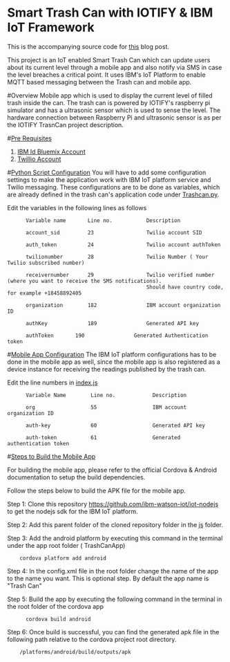# Smart Trash Can with IOTIFY & IBM IoT Framework

This is the accompanying source code for [this](https://blog.iotify.io/monitor-your-trash-can-with-iotify-ibm-iot-framework/) blog post.

This project is an IoT enabled Smart Trash Can which can update users about its current level through a mobile app and also notify via SMS in case the level breaches a critical point. It uses IBM's IoT Platform to enable MQTT based messaging between the Trash can and mobile app. 

#Overview
Mobile app which is used to display the current level of filled trash inside the can. The trash can is powered by IOTIFY's raspberry pi simulator and has a ultrasonic sensor which is used to sense the level.  The hardware connection between Raspberry Pi and ultrasonic sensor is as per the IOTIFY TrasnCan project description.


#[Pre Requisites](#pre-requisites)

1. [IBM Id Bluemix Account](https://console.ng.bluemix.net/registration/) 
2. [Twillio Account](https://www.twilio.com/try-twilio)


#[Python Script Configuration](#python-script-config)
You will have to add some configuration settings to make the application work with IBM IoT platform service and Twilio messaging.
These configurations are to be done as variables, which are already defined in the trash can's application code under [Trashcan.py](https://github.com/iotify/smarttrash/blob/master/Trashcan.py).

Edit the variables in the following lines as follows 

          Variable name       Line no.           Description

          account_sid         23                 Twilio account SID

          auth_token          24                 Twilio account authToken
          
          twilionumber        28                 Twilio Number ( Your Twilio subscribed number)
          
          receivernumber      29                 Twilio verified number (where you want to receive the SMS notifications). 
                                                 Should have country code, for example +18458892405

          organization        182                IBM account organization ID

          authKey             189                Generated API key

          authToken	      190                Generated Authentication token

#[Mobile App Configuration](#mobile-app-config)
The IBM IoT platform configurations has to be done in the mobile app as well, since the mobile app is also registered as a device instance for receiving the readings published by the trash can.

Edit the line numbers in [index.js](https://github.com/iotify/smarttrash/blob/master/TrashCanApp/www/js/index.js)

          Variable Name        Line no.            Description

          org                  55                  IBM account organization ID

          auth-key             60                  Generated API key	

          auth-token           61                  Generated authentication token  


#[Steps to Build the Mobile App](#mobile-app-build)

For building the mobile app, please refer to the official Cordova & Android documentation to setup the build dependencies. 

Follow the steps below to build the APK file for the mobile app.

Step 1: Clone this repository https://github.com/ibm-watson-iot/iot-nodejs to get the nodejs sdk for the IBM IoT platform.

Step 2: Add this parent folder of the cloned repository folder in the [js](https://github.com/iotify/smarttrash/tree/master/TrashCanApp/www/js) folder.





Step 3: Add the android platform by executing this command in the terminal under the app root folder ( TrashCanApp)

		cordova platform add android
		
Step 4:	In the config.xml file in the root folder change the name of the app to the name you want. This is optional step. By default the app name is "Trash Can"

Step 5: Build the app by executing the following command in the terminal in the root folder of the cordova app
          
          cordova build android

Step 6: Once build is successful, you can find the generated apk file in the following path relative to the cordova project root directory.
	
		/platforms/android/build/outputs/apk
			




